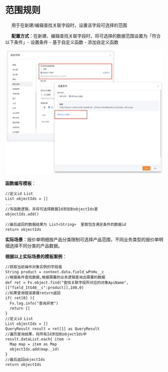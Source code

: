 





# 范围规则

&nbsp;&nbsp;&nbsp;&nbsp;&nbsp;用于在新建/编辑查找关联字段时，设置该字段可选择的范围

&nbsp;&nbsp;&nbsp;&nbsp;&nbsp;**配置方式**：在新建、编辑查找关联字段时，将可选择的数据范围设置为「符合以下条件」- 设置条件 - 基于自定义函数 - 添加自定义函数

![image-20191113143326846](./images/image-20191113143326846.png)

**函数编写模板**：

```
//定义id List
List objectIds = []
...
//写函数逻辑，并将可选择数据Id添加到objectIds里
objectIds.add()

//最后返回的数据结果为 List<String>  里面包含满足条件的数据id
return objectIds
```

**实际场景**：报价单明细按产品分类限制可选择产品范围，不同业务类型的报价单明细选择不同分类的产品数据。

**根据以上实际场景的模板案例**：

```
//获取当前操作对象实例的字段值
String product = context.data.field_wPnHu__c
//根据条件查找数据,根据需要的业务逻辑查询出需要的数据
def ret = Fx.object.find("查找关联字段所对应的对象ApiName",[["field_1tG48__c":product]],100,0)
//如果查询错误直接return返回
if( ret[0] ){
  Fx.log.info("查询异常")
  return []
}
//定义id List
List objectIds = []
QueryResult result = ret[1] as QueryResult
//遍历查询结果，将所有Id添加到objectIds中
result.dataList.each{ item ->
  Map map = item as Map
  objectIds.add(map._id)
}
//最后返回objectIds
return objectIds
```